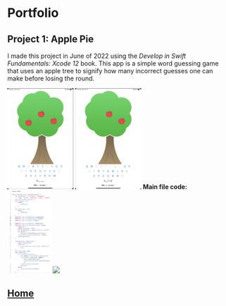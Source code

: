 # Portfolio
## Project 1: Apple Pie
I made this project in June of 2022 using the *Develop in Swift Fundamentals: Xcode 12* book. This app is a simple word guessing game that uses an apple tree to signify how many incorrect guesses one can make before losing the round. 

<img src="/images/Screen%20Shot%202022-06-12%20at%2011.41.38%20AM.png" width="150">
<img src="/images/Screen%20Shot%202022-06-12%20at%2011.42.47%20AM.png" width="150">
<b>
Main file code:
<img src="/images/Screen%20Shot%202022-06-12%20at%2011.37.22%20AM.png" width="100">
<img src="/images/Screen%20Shot%202022-06-12%20at%2011.37.37%20AM.png)" width="100">
     
## [Home](https://debbiew524.github.io/Debbie-Wang/)
